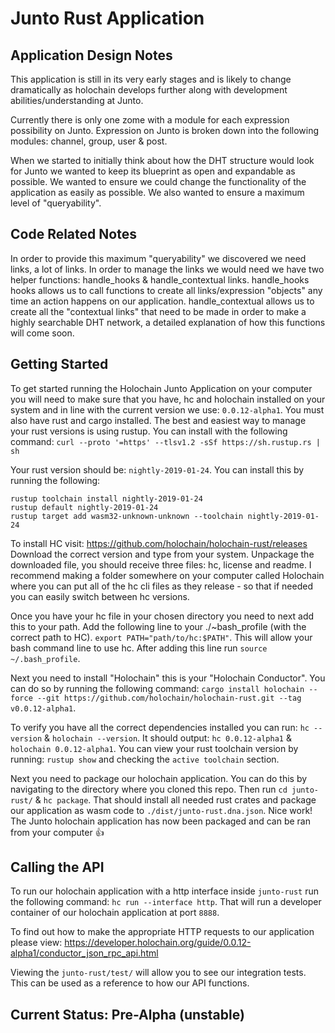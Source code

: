 # Junto Rust Application
## Application Design Notes
This application is still in its very early stages and is likely to change dramatically as holochain develops further along with development abilities/understanding at Junto.

Currently there is only one zome with a module for each expression possibility on Junto. Expression on Junto is broken down into the following modules: channel, group, user & post.

When we started to initially think about how the DHT structure would look for Junto we wanted to keep its blueprint as open and expandable as possible. We wanted to ensure we could change the functionality of the application as easily as possible. We also wanted to ensure a maximum level of "queryability". 

## Code Related Notes

In order to provide this maximum "queryability" we discovered we need links, a lot of links. In order to manage the links we would need we have two helper functions: handle_hooks & handle_contextual links. handle_hooks hooks allows us to call functions to create all links/expression "objects" any time an action happens on our application. handle_contextual allows us to create all the "contextual links" that need to be made in order to make a highly searchable DHT network, a detailed explanation of how this functions will come soon.

## Getting Started

To get started running the Holochain Junto Application on your computer you will need to make sure that you have, hc and holochain installed on your system and in line with the current version we use: `0.0.12-alpha1`.
You must also have rust and cargo installed. The best and easiest way to manage your rust versions is using rustup. You can install with the following command: `curl --proto '=https' --tlsv1.2 -sSf https://sh.rustup.rs | sh`

Your rust version should be: `nightly-2019-01-24`. You can install this by running the following:

```
rustup toolchain install nightly-2019-01-24
rustup default nightly-2019-01-24
rustup target add wasm32-unknown-unknown --toolchain nightly-2019-01-24
```

To install HC visit: https://github.com/holochain/holochain-rust/releases Download the correct version and type from your system. Unpackage the downloaded file, you should receive three files: hc, license and readme. 
I recommend making a folder somewhere on your computer called Holochain where you can put all of the hc cli files as they release - so that if needed you can easily switch between hc versions.

Once you have your hc file in your chosen directory you need to next add this to your path. Add the following line to your ./~bash_profile (with the correct path to HC). `export PATH="path/to/hc:$PATH"`. This will allow your bash command line to use hc. After adding this line run `source ~/.bash_profile`.

Next you need to install "Holochain" this is your "Holochain Conductor". You can do so by running the following command: `cargo install holochain --force --git https://github.com/holochain/holochain-rust.git --tag v0.0.12-alpha1`.

To verify you have all the correct dependencies installed you can run: `hc --version` & `holochain --version`. It should output: `hc 0.0.12-alpha1` & `holochain 0.0.12-alpha1`. You can view your rust toolchain version by running: `rustup show` and checking the `active toolchain` section.

Next you need to package our holochain application. You can do this by navigating to the directory where you cloned this repo. Then run `cd junto-rust/` & `hc package`. That should install all needed rust crates and package our application as wasm code to `./dist/junto-rust.dna.json`. Nice work! The Junto holochain application has now been packaged and can be ran from your computer :+1:

## Calling the API

To run our holochain application with a http interface inside `junto-rust` run the following command: `hc run --interface http`. That will run a developer container of our holochain application at port `8888`.

To find out how to make the appropriate HTTP requests to our application please view: https://developer.holochain.org/guide/0.0.12-alpha1/conductor_json_rpc_api.html 

Viewing the `junto-rust/test/` will allow you to see our integration tests. This can be used as a reference to how our API functions.

## Current Status: Pre-Alpha (unstable)